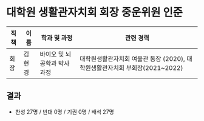 대학원 생활관자치회 회장 중운위원 인준
===

| 직책 | 이름 | 학과 및 과정 | 관련 경력 | 
|---|---|---|---|
| 회장 | 김현경 |바이오 및 뇌공학과 박사과정 | 대학원생활관자치회 여울관 동장 (2020), 대학원생활관자치회 부회장(2021~2022)| 


## 결과
- 찬성 27명 / 반대 0명 / 기권 0명 / 배석 27명
